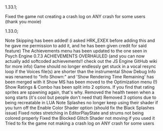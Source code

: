 1.33.1;

Fixed the game not creating a crash log on ANY crash for some users (thank you moxie)

1.33.0;

Note Skipping has been added! (i asked HRK_EXEX before adding this and he gave me permission to add it, and he has been given credit for said feature)
The Achievements menu has been updated to the one seen in Psych Engine 0.7.3
ACHIEVEMENTS OVERHAULED (and you can now actually add softcoded achievements!! check out the JS Engine GitHub wiki for more info)
Game should no longer endlessly get stuck in a vocal resync loop if the Voices file(s) are shorter than the instrumental
Show Debug Info was renamed to "Info Shown:" and 'Show Rendering Time Remaining' has been merged with it
Show MS has been moved to the Optimization menu
(!) Show Ratings & Combo has been split into 2 options. If you find that rating sprites are spawning again, that's why.
Removed the health tween when a song starts (it's cool but people don't need that)
Removed 3 options due to being recreatable in LUA
Note Splashes no longer keep using their shader if you turn off the Enable Color Shader option (should fix the Black Splashes issue)
Fixed notes stretching in EditorPlayState and strums not being colored properly
Fixed the Blocked Glitch Shader not moving if you used it
Tried to fix the game not making a crash log on ANY crash for some users